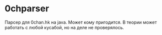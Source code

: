 0chparser
=========

Парсер для 0chan.hk на java. Может кому пригодится.
В теории может работать с любой кусабой, но на деле не проверялось.

